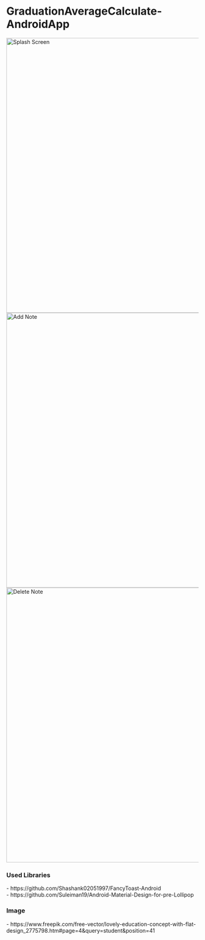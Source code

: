 # GraduationAverageCalculate-AndroidApp
<img src="https://user-images.githubusercontent.com/18592588/63828591-b8c54680-c96f-11e9-8e51-fedeaa1ebeb1.gif" alt="Splash Screen" height="720">
<img src="https://user-images.githubusercontent.com/18592588/63798886-900f6380-c913-11e9-8f0a-13d16dec2cd9.gif" alt="Add Note" height="720">
<img src="https://user-images.githubusercontent.com/18592588/63798447-c26c9100-c912-11e9-8246-2e6bad4a4783.gif" alt="Delete Note" height="720">
<br>
<h3>Used Libraries</h3>
- https://github.com/Shashank02051997/FancyToast-Android <br>
- https://github.com/Suleiman19/Android-Material-Design-for-pre-Lollipop
<h3>Image</h3>
- https://www.freepik.com/free-vector/lovely-education-concept-with-flat-design_2775798.htm#page=4&query=student&position=41
